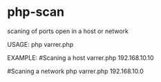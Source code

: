 # php-scan
scaning of ports open in a host or network

USAGE:
php varrer.php <IP> 

EXAMPLE:
#Scaning a host
varrer.php 192.168.10.10
  
#Scaning a network
php varrer.php 192.168.10.0
